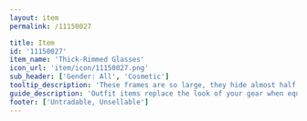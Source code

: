 ```yaml
---
layout: item
permalink: /11150027

title: Item
id: '11150027'
item_name: 'Thick-Rimmed Glasses'
icon_url: 'item/icon/11150027.png'
sub_header: ['Gender: All', 'Cosmetic']
tooltip_description: 'These frames are so large, they hide almost half your face.'
guide_description: 'Outfit items replace the look of your gear when equipped.'
footer: ['Untradable, Unsellable']
---
```

